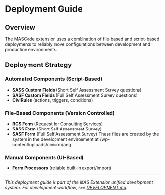 # Deployment Guide

## Overview

The MASCode extension uses a combination of file-based and script-based deployments to reliably move configurations between development and production environments.

## Deployment Strategy

### Automated Components (Script-Based)
- **SASS Custom Fields** (Short Self Assessment Survey questions)
- **SASF Custom Fields** (Full Self Assessment Survey questions)
- **CiviRules** (actions, triggers, conditions)  

### File-Based Components (Version Controlled)
- **RCS Form** (Request for Consulting Services) 
- **SASS Form** (Short Self Assessment Survey) 
- **SASF Form** (Full Self Assessment Survey) 
These files are created by the system in the development environment at /wp-content/uploads/civicrm/ang

### Manual Components (UI-Based)
- **Form Processors** (reliable built-in export/import)

---
*This deployment guide is part of the MAS Extension unified development system. For development workflow, see [DEVELOPMENT.md](DEVELOPMENT.md).*
